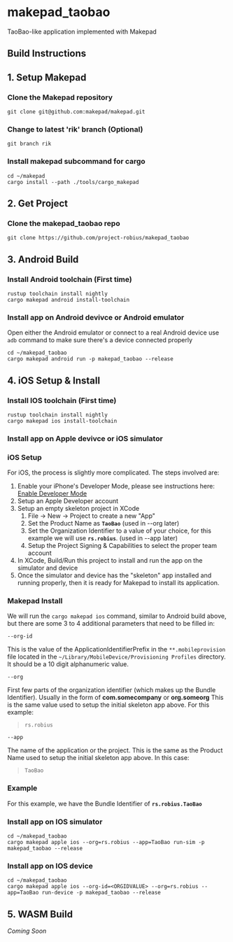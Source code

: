 # makepad_taobao

TaoBao-like application implemented with Makepad

## Build Instructions


## 1. Setup Makepad

### Clone the Makepad repository
```
git clone git@github.com:makepad/makepad.git
```

### Change to latest 'rik' branch (Optional)
```
git branch rik
```

### Install makepad subcommand for cargo
```
cd ~/makepad
cargo install --path ./tools/cargo_makepad
```

## 2. Get Project

### Clone the makepad_taobao repo
```
git clone https://github.com/project-robius/makepad_taobao
```

## 3. Android Build

### Install Android toolchain (First time)
```
rustup toolchain install nightly
cargo makepad android install-toolchain
```

### Install app on Android devivce or Android emulator
Open either the Android emulator or connect to a real Android device
use `adb` command to make sure there's a device connected properly
```
cd ~/makepad_taobao
cargo makepad android run -p makepad_taobao --release
```

## 4. iOS Setup & Install

### Install IOS toolchain (First time)
```
rustup toolchain install nightly
cargo makepad ios install-toolchain
```

### Install app on Apple devivce or iOS simulator

### iOS Setup

For iOS, the process is slightly more complicated. The steps involved are:
1. Enable your iPhone's Developer Mode, please see instructions here: [Enable Developer Mode](https://www.delasign.com/blog/how-to-turn-on-developer-mode-on-an-iphone/)
1. Setup an Apple Developer account
1. Setup an empty skeleton project in XCode
    1. File -> New -> Project to create a new "App"
    1. Set the Product Name as **`TaoBao`**  (used in --org later)
    1. Set the Organization Identifier to a value of your choice, for this example we will use **`rs.robius`**. (used in --app later)
    1. Setup the Project Signing & Capabilities to select the proper team account 
1. In XCode, Build/Run this project to install and run the app on the simulator and device
1. Once the simulator and device has the "skeleton" app installed and running properly, then it is ready for Makepad to install its application.

### Makepad Install
We will run the `cargo makepad ios` command, similar to Android build above, but there are some 3 to 4 additional parameters that need to be filled in:

`--org-id`

This is the <string> value of the ApplicationIdentifierPrefix <key> in the `**.mobileprovision` file located in the `~/Library/MobileDevice/Provisioning Profiles` directory.
It should be a 10 digit alphanumeric value.

`--org`
    
First few parts of the organization identifier (which makes up the Bundle Identifier). Usually in the form of **com.somecompany** or **org.someorg**
This is the same value used to setup the initial skeleton app above. For this example:
> `rs.robius`
    
`--app`

The name of the application or the project. This is the same as the Product Name used to setup the initial skeleton app above. In this case:
> `TaoBao`

### Example

For this example, we have the Bundle Identifier of **`rs.robius.TaoBao`**

### Install app on IOS simulator
```
cd ~/makepad_taobao
cargo makepad apple ios --org=rs.robius --app=TaoBao run-sim -p makepad_taobao --release
```

### Install app on IOS device
```
cd ~/makepad_taobao
cargo makepad apple ios --org-id=<ORGIDVALUE> --org=rs.robius --app=TaoBao run-device -p makepad_taobao --release
```

## 5. WASM Build

*Coming Soon*

